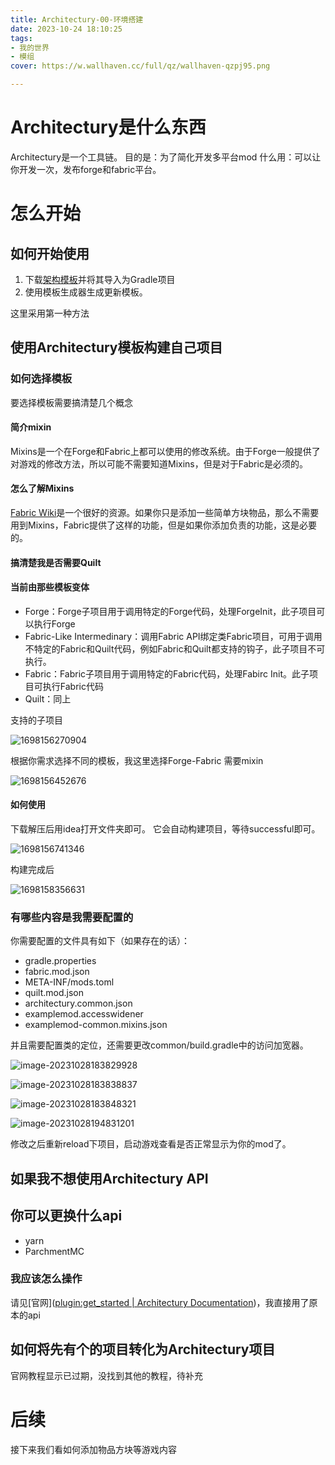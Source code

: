 ```yaml
---
title: Architectury-00-环境搭建
date: 2023-10-24 18:10:25
tags: 
- 我的世界
- 模组
cover: https://w.wallhaven.cc/full/qz/wallhaven-qzpj95.png

---
```


# Architectury是什么东西

Architectury是一个工具链。
目的是：为了简化开发多平台mod
什么用：可以让你开发一次，发布forge和fabric平台。

# 怎么开始

## 如何开始使用

1. 下载[架构模板](https://github.com/architectury/architectury-templates/releases/)并将其导入为Gradle项目
2. 使用模板生成器生成更新模板。

这里采用第一种方法

## 使用Architectury模板构建自己项目

### 如何选择模板

要选择模板需要搞清楚几个概念

#### 简介mixin

Mixins是一个在Forge和Fabric上都可以使用的修改系统。由于Forge一般提供了对游戏的修改方法，所以可能不需要知道Mixins，但是对于Fabric是必须的。

#### 怎么了解Mixins

[Fabric Wiki](https://fabricmc.net/wiki/tutorial:mixin_introduction)是一个很好的资源。如果你只是添加一些简单方块物品，那么不需要用到Mixins，Fabric提供了这样的功能，但是如果你添加负责的功能，这是必要的。

#### 搞清楚我是否需要Quilt

#### 当前由那些模板变体

- Forge：Forge子项目用于调用特定的Forge代码，处理ForgeInit，此子项目可以执行Forge
- Fabric-Like Intermedinary：调用Fabric API绑定类Fabric项目，可用于调用不特定的Fabric和Quilt代码，例如Fabric和Quilt都支持的钩子，此子项目不可执行。
- Fabric：Fabric子项目用于调用特定的Fabric代码，处理Fabirc Init。此子项目可执行Fabric代码
- Quilt：同上

支持的子项目

![1698156270904](https://s2.loli.net/2023/10/28/PUbjzWpSDyFr8ns.png)

根据你需求选择不同的模板，我这里选择Forge-Fabric 需要mixin

![1698156452676](https://s2.loli.net/2023/10/28/xpuNgvHWCFs5GP1.png)

#### 如何使用

下载解压后用idea打开文件夹即可。
它会自动构建项目，等待successful即可。

![1698156741346](https://s2.loli.net/2023/10/28/pA7oEWru4QBOq5e.png)

构建完成后

![1698158356631](https://s2.loli.net/2023/10/28/3seGOlJqFmZjSVX.png)

### 有哪些内容是我需要配置的

你需要配置的文件具有如下（如果存在的话）：

- gradle.properties
- fabric.mod.json
- META-INF/mods.toml
- quilt.mod.json
- architectury.common.json
- examplemod.accesswidener
- examplemod-common.mixins.json

并且需要配置类的定位，还需要更改common/build.gradle中的访问加宽器。

![image-20231028183829928](https://s2.loli.net/2023/10/28/RW4TLxKpVlyCeUS.png)

![image-20231028183838837](https://s2.loli.net/2023/10/28/FqJOWrSav9sHLA1.png)

![image-20231028183848321](https://s2.loli.net/2023/10/28/uOdJmYSHgPtcwfp.png)

![image-20231028194831201](https://s2.loli.net/2023/10/28/kXyzLxlgbKh6vNS.png)

修改之后重新reload下项目，启动游戏查看是否正常显示为你的mod了。

## 如果我不想使用Architectury API

## 你可以更换什么api

- yarn
- ParchmentMC

### 我应该怎么操作

请见[官网]([plugin:get_started | Architectury Documentation](https://docs.architectury.dev/plugin:get_started))，我直接用了原本的api

## 如何将先有个的项目转化为Architectury项目

官网教程显示已过期，没找到其他的教程，待补充



# 后续

接下来我们看如何添加物品方块等游戏内容



